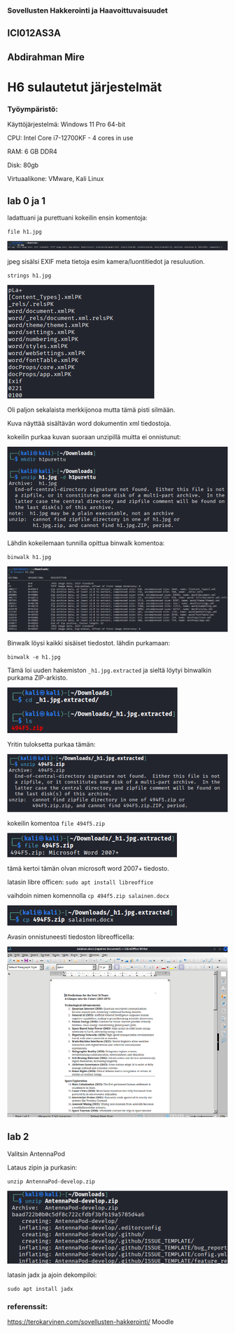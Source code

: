 ### Sovellusten Hakkerointi ja Haavoittuvaisuudet

## ICI012AS3A

## Abdirahman Mire

# H6 sulautetut järjestelmät

### Työympäristö:

Käyttöjärjestelmä: Windows 11 Pro 64-bit

CPU: Intel Core i7-12700KF - 4 cores in use

RAM: 6 GB DDR4

Disk: 80gb

Virtuaalikone: VMware, Kali Linux

## lab 0 ja 1

ladattuani ja purettuani kokeilin ensin komentoja:

`file h1.jpg`

![kuva1](/H6/kuvat/kuva1.png)

jpeg sisälsi EXIF meta tietoja esim kamera/luontitiedot ja resuluution. 

 `strings h1.jpg`

![kuva1](/H6/kuvat/kuva2.png)

Oli paljon sekalaista merkkijonoa mutta tämä pisti silmään.

Kuva näyttää sisältävän word dokumentin xml tiedostoja. 

kokeilin purkaa kuvan suoraan unzipillä muitta ei onnistunut:

![kuva1](/H6/kuvat/kuva3.png)

Lähdin kokeilemaan tunnilla opittua binwalk komentoa: 

`binwalk h1.jpg`

![kuva1](/H6/kuvat/kuva4.png)

Binwalk löysi kaikki sisäiset tiedostot. lähdin purkamaan:

`binwalk -e h1.jpg`

Tämä loi uuden hakemiston `_h1.jpg.extracted` ja sieltä löytyi binwalkin purkama ZIP-arkisto.

![kuva1](/H6/kuvat/kuva5.png)

Yritin tuloksetta purkaa tämän: 

![kuva1](/H6/kuvat/kuva6.png)

kokeilin komentoa `file 494f5.zip`

![kuva1](/H6/kuvat/kuva7.png)

tämä kertoi tämän olvan microsoft word 2007+ tiedosto.

latasin libre officen: `sudo apt install libreoffice`

vaihdoin nimen komennolla `cp 494f5.zip salainen.docx`

![kuva1](/H6/kuvat/kuva8.png)

Avasin onnistuneesti tiedoston libreofficella: 

![kuva1](/H6/kuvat/kuva9.png)

## lab 2

Valitsin AntennaPod

Lataus zipin ja purkasin:

`unzip AntennaPod-develop.zip`

![kuva1](/H6/kuvat/kuva10.png)

latasin jadx ja ajoin dekompiloi: 

`sudo apt install jadx`



### referenssit: 
https://terokarvinen.com/sovellusten-hakkerointi/
Moodle

